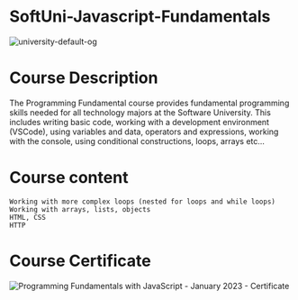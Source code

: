 # SoftUni-Javascript-Fundamentals
![university-default-og](https://user-images.githubusercontent.com/105119768/167285408-bd8e3f88-de8c-4361-962a-be2e8967bd0c.png)

# Course Description

The Programming Fundamental course provides fundamental programming skills needed for all technology majors at the Software University. 
This includes writing basic code, working with a development environment (VSCode), using variables and data, operators and expressions,
working with the console, using conditional constructions, loops, arrays etc...

# Course content

    Working with more complex loops (nested for loops and while loops)
    Working with arrays, lists, objects
    HTML, CSS
    HTTP

# Course Certificate
![Programming Fundamentals with JavaScript - January 2023 - Certificate](https://user-images.githubusercontent.com/132137247/235304880-908a0276-237b-415f-827c-8b47ca62f796.jpeg)
